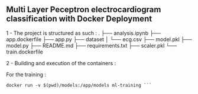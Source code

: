 ## Multi Layer Peceptron electrocardiogram classification with Docker Deployment

1 - The project is structured as such : 
.
├── analysis.ipynb
├── app.dockerfile
├── app.py
├── dataset
│   └── ecg.csv
├── model.pkl
├── model.py
├── README.md
├── requirements.txt
├── scaler.pkl
└── train.dockerfile

2 - Building and execution of the containers :

For the training : 

``` docker build -f training.Dockerfile -t ml-training .
docker run -v $(pwd)/models:/app/models ml-training ```
